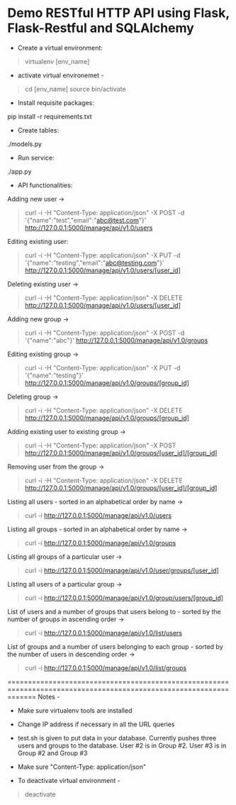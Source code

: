 Demo RESTful HTTP API using Flask, Flask-Restful and SQLAlchemy
===================

* Create a virtual environment:

> virtualenv [env_name]

* activate virtual environemet -

> cd [env_name]
> source bin/activate

* Install requisite packages:

pip install -r requirements.txt

* Create tables:

./models.py

* Run service:

./app.py

* API functionalities:

Adding new user ->

> curl -i -H "Content-Type: application/json" -X POST -d '{"name":"test","email":"abc@test.com"}' http://127.0.0.1:5000/manage/api/v1.0/users

Editing existing user:

> curl -i -H "Content-Type: application/json" -X PUT -d '{"name":"testing","email":"abc@testing.com"}' http://127.0.0.1:5000/manage/api/v1.0/users/[user_id]

Deleting existing user ->

> curl -i -H "Content-Type: application/json" -X DELETE http://127.0.0.1:5000/manage/api/v1.0/users/[user_id]

Adding new group ->

> curl -i -H "Content-Type: application/json" -X POST -d '{"name":"abc"}' http://127.0.0.1:5000/manage/api/v1.0/groups

Editing existing group ->

> curl -i -H "Content-Type: application/json" -X PUT -d '{"name":"testing"}' http://127.0.0.1:5000/manage/api/v1.0/groups/[group_id]

Deleting group ->

> curl -i -H "Content-Type: application/json" -X DELETE http://127.0.0.1:5000/manage/api/v1.0/groups/[group_id]

Adding existing user to existing group ->

> curl -i -H "Content-Type: application/json" -X POST http://127.0.0.1:5000/manage/api/v1.0/groups/[user_id]/[group_id]

Removing user from the group ->

> curl -i -H "Content-Type: application/json" -X DELETE http://127.0.0.1:5000/manage/api/v1.0/groups/[user_id]/[group_id]

Listing all users - sorted in an alphabetical order by name ->

> curl -i http://127.0.0.1:5000/manage/api/v1.0/users

Listing all groups - sorted in an alphabetical order by name ->

> curl -i http://127.0.0.1:5000/manage/api/v1.0/groups

Listing all groups of a particular user ->

> curl -i http://127.0.0.1:5000/manage/api/v1.0/user/groups/[user_id]

Listing all users of a particular group ->

> curl -i http://127.0.0.1:5000/manage/api/v1.0/group/users/[group_id]

List of users and a number of groups that users belong to - sorted by the number of groups in ascending order ->

> curl -i http://127.0.0.1:5000/manage/api/v1.0/list/users

List of groups and a number of users belonging to each group - sorted by the number of users in descending order ->

> curl -i http://127.0.0.1:5000/manage/api/v1.0/list/groups

===================================================================================================================
Notes -

* Make sure virtualenv tools are installed

* Change IP address if necessary in all the URL queries

* test.sh is given to put data in your database. Currently pushes three users and groups to the database. 
User #2 is in Group #2. User #3 is in Group #2 and Group #3

* Make sure "Content-Type: application/json"

* To deactivate virtual environment -

> deactivate